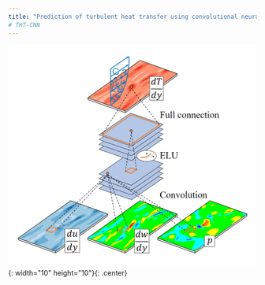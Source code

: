 ```yaml
---
title: "Prediction of turbulent heat transfer using convolutional neural networks"
# THT-CNN
---
```

![abstract](abstract.jpg){: width="10" height="10"}{: .center}
